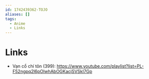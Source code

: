 ```yaml
---
id: 1742439362-TOJO
aliases: []
tags:
  - Anime
  - Links
---
```


# Links

- Vạn cổ chí tôn (399): <https://www.youtube.com/playlist?list=PL-F52ngpq2l6pOlwhAbOGKacjSVSkI7Gp>

